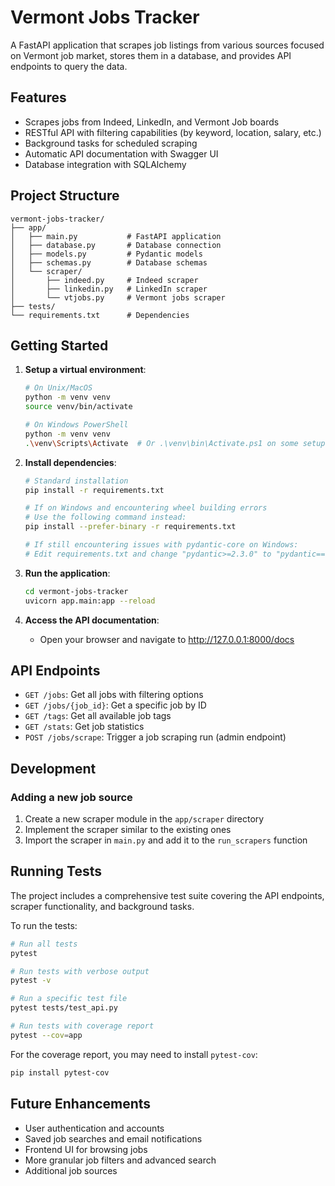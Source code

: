 # Vermont Jobs Tracker

A FastAPI application that scrapes job listings from various sources focused on Vermont job market, stores them in a database, and provides API endpoints to query the data.

## Features

- Scrapes jobs from Indeed, LinkedIn, and Vermont Job boards
- RESTful API with filtering capabilities (by keyword, location, salary, etc.)
- Background tasks for scheduled scraping
- Automatic API documentation with Swagger UI
- Database integration with SQLAlchemy

## Project Structure

```
vermont-jobs-tracker/
├── app/
│   ├── main.py           # FastAPI application
│   ├── database.py       # Database connection
│   ├── models.py         # Pydantic models
│   ├── schemas.py        # Database schemas
│   └── scraper/
│       ├── indeed.py     # Indeed scraper
│       ├── linkedin.py   # LinkedIn scraper
│       └── vtjobs.py     # Vermont jobs scraper
├── tests/
└── requirements.txt      # Dependencies
```

## Getting Started

1. **Setup a virtual environment**:
   ```bash
   # On Unix/MacOS
   python -m venv venv
   source venv/bin/activate
   
   # On Windows PowerShell
   python -m venv venv
   .\venv\Scripts\Activate  # Or .\venv\bin\Activate.ps1 on some setups
   ```

2. **Install dependencies**:
   ```bash
   # Standard installation
   pip install -r requirements.txt
   
   # If on Windows and encountering wheel building errors
   # Use the following command instead:
   pip install --prefer-binary -r requirements.txt
   
   # If still encountering issues with pydantic-core on Windows:
   # Edit requirements.txt and change "pydantic>=2.3.0" to "pydantic==1.10.8"
   ```

3. **Run the application**:
   ```bash
   cd vermont-jobs-tracker
   uvicorn app.main:app --reload
   ```

4. **Access the API documentation**:
   - Open your browser and navigate to http://127.0.0.1:8000/docs

## API Endpoints

- `GET /jobs`: Get all jobs with filtering options
- `GET /jobs/{job_id}`: Get a specific job by ID
- `GET /tags`: Get all available job tags
- `GET /stats`: Get job statistics
- `POST /jobs/scrape`: Trigger a job scraping run (admin endpoint)

## Development

### Adding a new job source

1. Create a new scraper module in the `app/scraper` directory
2. Implement the scraper similar to the existing ones
3. Import the scraper in `main.py` and add it to the `run_scrapers` function

## Running Tests

The project includes a comprehensive test suite covering the API endpoints, scraper functionality, and background tasks.

To run the tests:

```bash
# Run all tests
pytest

# Run tests with verbose output
pytest -v

# Run a specific test file
pytest tests/test_api.py

# Run tests with coverage report
pytest --cov=app
```

For the coverage report, you may need to install `pytest-cov`:

```bash
pip install pytest-cov
```

## Future Enhancements

- User authentication and accounts
- Saved job searches and email notifications
- Frontend UI for browsing jobs
- More granular job filters and advanced search
- Additional job sources